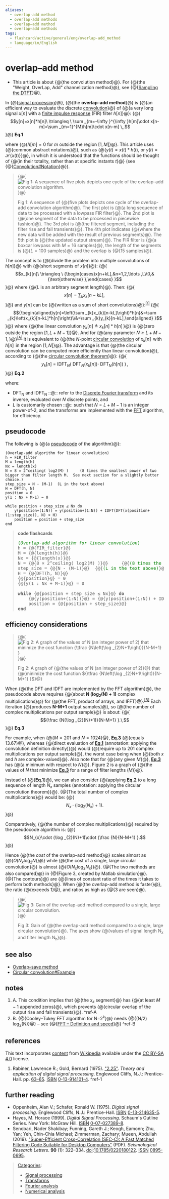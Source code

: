 ```yaml
---
aliases:
  - overlap-add method
  - overlap-add methods
  - overlap–add method
  - overlap–add methods
tags:
  - flashcard/active/general/eng/overlap-add_method
  - language/in/English
---
```


# overlap–add method

- This article is about {@{the convolution method}@}. For {@{the "Weight, OverLap, Add" channelization method}@}, see {@{[Sampling the DTFT](discrete-time%20Fourier%20transform.md#sampling%20the%20DTFT)}@}. <!--SR:!2025-07-01,4,288!2025-07-01,4,288!2025-07-01,4,288-->

In {@{[signal processing](signal%20processing.md)}@}, {@{the __overlap–add method__}@} is {@{an efficient way to evaluate the discrete [convolution](convolution.md)}@} of {@{a very long signal $x[n]$ with a [finite impulse response](finite%20impulse%20response.md) \(FIR\) filter $h[n]$}@}: {@{$$y[n]=x[n]*h[n]\ \triangleq \ \sum _{m=-\infty }^{\infty }h[m]\cdot x[n-m]=\sum _{m=1}^{M}h[m]\cdot x[n-m] \,,$$}@} __<a id="math Eq.1">Eq.1</a>__ <p> where {@{$h[m]=0$ for $m$ outside the region $[1,M]$}@}.  This article uses {@{common abstract notations}@}, such as {@{$y(t)=x(t)*h(t)$, or $y(t)={\mathcal {H} }\{x(t)\}$}@}, in which it is understood that the functions should be thought of {@{in their totality, rather than at specific instants $t$}@} \(see {@{[Convolution\#Notation](convolution.md#notation)}@}\). <!--SR:!2025-07-01,4,270!2025-07-01,4,270!2025-07-01,4,288!2025-07-01,4,288!2025-07-01,4,288!2025-07-01,4,288!2025-07-01,4,288!2025-07-01,4,288!2025-07-01,4,288!2025-07-01,4,278-->

> {@{![Fig 1: A sequence of five plots depicts one cycle of the overlap-add convolution algorithm.](../../archives/Wikimedia%20Commons/Overlap-add%20algorithm.svg)}@}
>
> Fig 1: A sequence of {@{five plots depicts one cycle of the overlap-add convolution algorithm}@}. The first plot is {@{a long sequence of data to be processed with a lowpass FIR filter}@}. The 2nd plot is {@{one segment of the data to be processed in piecewise fashion}@}. The 3rd plot is {@{the filtered segment, including the filter rise and fall transients}@}. The 4th plot indicates {@{where the new data will be added with the result of previous segments}@}. The 5th plot is {@{the updated output stream}@}. The FIR filter is {@{a boxcar lowpass with $M=16$ samples}@}, the length of the segments is {@{$L=100$ samples}@} and the overlap is {@{15 samples}@}. <!--SR:!2025-07-01,4,288!2025-07-01,4,288!2025-06-30,3,250!2025-07-01,4,288!2025-07-01,4,288!2025-07-01,4,288!2025-07-01,4,288!2025-07-01,4,288!2025-07-01,4,288!2025-07-02,4,278-->

The concept is to {@{divide the problem into multiple convolutions of $h[n]$}@} with {@{short segments of $x[n]$}@}: {@{$$x_{k}[n]\ \triangleq \ {\begin{cases}x[n+kL],&n=1,2,\ldots ,L\\0,&{\text{otherwise} },\end{cases} }$$}@} where {@{$L$ is an arbitrary segment length}@}. Then: {@{$$x[n]=\sum _{k}x_{k}[n-kL],\,$$}@} and $y[n]$ can be {@{written as a sum of short convolutions}@}:<sup>[\[1\]](#^ref-1)</sup> {@{$${\begin{aligned}y[n]=\left(\sum _{k}x_{k}[n-kL]\right)*h[n]&=\sum _{k}\left(x_{k}[n-kL]*h[n]\right)\\&=\sum _{k}y_{k}[n-kL],\end{aligned} }$$}@} where {@{the linear convolution $y_{k}[n]\ \triangleq \ x_{k}[n]*h[n]\,$}@} is {@{zero outside the region $[1,L+M-1]$}@}. And for {@{any parameter $N\geq L+M-1,\,$}@}<sup>[\[A\]](#^ref-A)</sup> it is equivalent to {@{the $N$-point [circular convolution](circular%20convolution.md) of $x_{k}[n]\,$ with $h[n]\,$ in the region $[1,N]$}@}.  The advantage is that {@{the circular convolution can be computed more efficiently than linear convolution}@}, according to {@{the [circular convolution theorem](discrete%20Fourier%20transform.md#circular%20convolution%20theorem%20and%20cross-correlation%20theorem)}@}: {@{$$y_{k}[n]\ =\ \scriptstyle {\text{IDFT} }_{N}\displaystyle (\ \scriptstyle {\text{DFT} }_{N}\displaystyle (x_{k}[n])\cdot \ \scriptstyle {\text{DFT} }_{N}\displaystyle (h[n])\ ) \,,$$}@} __<a id="math Eq.2">Eq.2</a>__ <p> where: <!--SR:!2025-07-01,4,288!2025-07-01,4,270!2025-07-01,4,288!2025-07-01,4,288!2025-07-01,4,278!2025-07-01,4,288!2025-07-01,4,278!2025-07-01,4,288!2025-07-01,4,288!2025-07-01,4,288!2025-07-01,4,288!2025-07-01,4,288!2025-07-02,4,278!2025-07-01,4,278-->

- DFT<sub>N</sub> and IDFT<sub>N</sub> ::@:: refer to the [Discrete Fourier transform](discrete%20Fourier%20transform.md) and its inverse, evaluated over $N$ discrete points, and <!--SR:!2025-07-01,4,288!2025-07-01,4,288-->
- $L$ is customarily chosen ::@:: such that $N=L+M-1$ is an integer power-of-2, and the transforms are implemented with the [FFT](fast%20Fourier%20transform.md) algorithm, for efficiency. <!--SR:!2025-07-01,4,288!2025-07-01,4,278-->

## pseudocode

The following is {@{a [pseudocode](pseudocode.md) of the algorithm}@}: <!--SR:!2025-07-01,4,270-->

```pseudocode
(Overlap-add algorithm for linear convolution)
h = FIR_filter
M = length(h)
Nx = length(x)
N = 8 × 2^ceiling( log2(M) )     (8 times the smallest power of two bigger than filter length M.  See next section for a slightly better choice.)
step_size = N - (M-1)  (L in the text above)
H = DFT(h, N)
position = 0
y(1 : Nx + M-1) = 0

while position + step_size ≤ Nx do
    y(position+(1:N)) = y(position+(1:N)) + IDFT(DFT(x(position+(1:step_size)), N) × H)
    position = position + step_size
end
```

> __code flashcards__
>
> <pre>
> <span style="color:green;">(<i>Overlap-add algorithm for linear convolution</i>)</span>
> h = {@{FIR_filter}@}
> M = {@{length(h)}@}
> Nx = {@{length(x)}@}
> N = {@{8 × 2^ceiling( log2(M) )}@}     {@{<span style="color:green;">(8 times the smallest power of two bigger than filter length M.  See next section for a slightly better choice.)</span>}@}
> step_size = {@{N - (M-1)}@}  {@{<span style="color:green;">(L in the text above)</span>}@}
> H = {@{DFT(h, N)}@}
> {@{position}@} = 0
> {@{y(1&nbsp;: Nx + M-1)}@} = 0
>
> <b>while</b> {@{position + step_size ≤ Nx}@} <b>do</b>
>     {@{y(position+(1:N))}@} = {@{y(position+(1:N)) + IDFT(DFT(x(position+(1:step_size)), N) × H)}@}
>     position = {@{position + step_size}@}
> <b>end</b>
> </pre> <!--SR:!2025-07-01,4,288!2025-07-01,4,278!2025-07-01,4,288!2025-07-01,4,288!2025-07-01,4,288!2025-07-01,4,288!2025-07-01,4,288!2025-07-01,4,288!2025-07-01,4,288!2025-07-01,4,288!2025-07-01,4,288!2025-07-01,4,288!2025-07-01,4,288!2025-07-02,4,278-->

## efficiency considerations

> {@{![Fig 2: A graph of the values of N \(an integer power of 2\) that minimize the cost function ${\tfrac {N\left(\log _{2}N+1\right)}{N-M+1} }$](../../archives/Wikimedia%20Commons/FFT%20size%20vs%20filter%20length%20for%20Overlap-add%20convolution.svg)}@}
>
> Fig 2: A graph of {@{the values of N \(an integer power of 2\)}@} that {@{minimize the cost function ${\tfrac {N\left(\log _{2}N+1\right)}{N-M+1} }$}@} <!--SR:!2025-07-01,4,288!2025-07-01,4,288!2025-07-01,4,278-->

When {@{the DFT and IDFT are implemented by the FFT algorithm}@}, the pseudocode above requires {@{about __N \(log<sub>2</sub>\(N\) + 1\)__ complex multiplications}@} for {@{the FFT, product of arrays, and IFFT}@}.<sup>[\[B\]](#^ref-B)</sup> Each iteration {@{produces __N-M+1__ output samples}@}, so {@{the number of complex multiplications per output sample}@} is about: {@{$${\frac {N(\log _{2}(N)+1)}{N-M+1} }.\,$$}@} __<a id="math Eq.3">Eq.3</a>__ <p> <!--SR:!2025-07-01,4,288!2025-07-01,4,288!2025-07-01,4,288!2025-07-01,4,288!2025-07-01,4,270!2025-07-01,4,288-->

For example, when {@{$M=201$ and $N=1024$}@}, __[Eq.3](#math%20Eq.3)__ {@{equals $13.67$}@}, whereas {@{direct evaluation of __[Eq.1](#math%20Eq.1)__ \(annotation: applying the convolution definition directly\)}@} would {@{require up to $201$ complex multiplications per output sample}@}, the worst case being when {@{both $x$ and $h$ are complex-valued}@}. Also note that for {@{any given $M$}@}, __[Eq.3](#math%20Eq.3)__ has {@{a minimum with respect to $N$}@}. Figure 2 is a graph of {@{the values of $N$ that minimize __[Eq.3](#math%20Eq.3)__ for a range of filter lengths \($M$\)}@}. <!--SR:!2025-07-01,4,288!2025-07-01,4,288!2025-07-01,4,288!2025-07-01,4,288!2025-07-01,4,288!2025-07-01,4,288!2025-07-01,4,288!2025-07-01,4,288-->

Instead of {@{__[Eq.1](#math%20Eq.1)__}@}, we can also consider {@{applying __[Eq.2](#math%20Eq.2)__ to a long sequence of length $N_{x}$ samples \(annotation: applying the circular convolution theorem\)}@}. {@{The total number of complex multiplications}@} would be: {@{$$N_{x}\cdot (\log _{2}(N_{x})+1).$$}@} <!--SR:!2025-07-01,4,288!2025-07-01,4,288!2025-07-01,4,288!2025-07-01,4,278-->

Comparatively, {@{the number of complex multiplications}@} required by the pseudocode algorithm is: {@{$$N_{x}\cdot (\log _{2}(N)+1)\cdot {\frac {N}{N-M+1} }.$$}@} <!--SR:!2025-07-01,4,288!2025-07-02,4,278-->

Hence {@{the _cost_ of the overlap–add method}@} scales almost as {@{$O\left(N_{x}\log _{2}N\right)$}@} while {@{the cost of a single, large circular convolution}@} is almost {@{$O\left(N_{x}\log _{2}N_{x}\right)$}@}. {@{The two methods are also compared}@} in {@{Figure 3, created by Matlab simulation}@}. {@{The contours}@} are {@{lines of constant ratio of the times it takes to perform both methods}@}. When {@{the overlap-add method is faster}@}, the ratio {@{exceeds 1}@}, and ratios as high as {@{3 are seen}@}. <!--SR:!2025-07-01,4,288!2025-07-01,4,288!2025-07-01,4,288!2025-07-01,4,288!2025-07-01,4,288!2025-07-01,4,278!2025-07-01,4,288!2025-07-01,4,288!2025-07-01,4,288!2025-07-01,4,288!2025-07-01,4,288-->

> {@{![Fig 3: Gain of the overlap-add method compared to a single, large circular convolution.](../../archives/Wikimedia%20Commons/Gain%20oa%20method.png)}@}
>
> Fig 3: Gain of {@{the overlap-add method compared to a single, large circular convolution}@}. The axes show {@{values of signal length N<sub>x</sub> and filter length N<sub>h</sub>}@}. <!--SR:!2025-07-01,4,288!2025-07-01,4,288!2025-07-01,4,288-->

## see also

- [Overlap–save method](overlap–save%20method.md)
- [Circular convolution\#Example](circular%20convolution.md#example)

## notes

1. A. This condition implies that {@{the $x_{k}$ segment}@} has {@{at least $M-1$ appended zeros}@}, which prevents {@{circular overlap of the output rise and fall transients}@}. <a id="^ref-A"></a>^ref-A
2. B. {@{Cooley–Tukey FFT algorithm for N=2<sup>k</sup>}@} needs {@{\(N/2\) log<sub>2</sub>\(N\)}@} – see {@{[FFT – Definition and speed](fast%20Fourier%20transform.md#definition)}@} <a id="^ref-B"></a>^ref-B <!--SR:!2025-07-01,4,288!2025-07-02,4,278!2025-07-01,4,288!2025-07-01,4,288!2025-07-01,4,288!2025-07-01,4,288-->

## references

This text incorporates [content](https://en.wikipedia.org/wiki/overlap–add_method) from [Wikipedia](Wikipedia.md) available under the [CC BY-SA 4.0](https://creativecommons.org/licenses/by-sa/4.0/) license.

1. <a id="CITEREFRabiner, Lawrence R.Gold, Bernard1975"></a> Rabiner, Lawrence R.; Gold, Bernard \(1975\). ["2.25"](https://archive.org/details/theoryapplicatio00rabi/page/63). _Theory and application of digital signal processing_. Englewood Cliffs, N.J.: Prentice-Hall. pp. [63–65](https://archive.org/details/theoryapplicatio00rabi/page/63). [ISBN](ISBN%20(identifier).md) [0-13-914101-4](https://en.wikipedia.org/wiki/Special:BookSources/0-13-914101-4). <a id="^ref-1"></a>^ref-1

## further reading

- <a id="CITEREFOppenheim, Alan V.Schafer, Ronald W.1975"></a> Oppenheim, Alan V.; Schafer, Ronald W. \(1975\). _Digital signal processing_. Englewood Cliffs, N.J.: Prentice-Hall. [ISBN](ISBN%20(identifier).md) [0-13-214635-5](https://en.wikipedia.org/wiki/Special:BookSources/0-13-214635-5).
- <a id="CITEREFHayes, M. Horace1999"></a> Hayes, M. Horace \(1999\). _Digital Signal Processing_. Schaum's Outline Series. New York: McGraw Hill. [ISBN](ISBN%20(identifier).md) [0-07-027389-8](https://en.wikipedia.org/wiki/Special:BookSources/0-07-027389-8).
- <a id="CITEREFSenobariFunningKeoghZhu2019"></a> Senobari, Nader Shakibay; Funning, Gareth J.; Keogh, Eamonn; Zhu, Yan; Yeh, Chin-Chia Michael; Zimmerman, Zachary; Mueen, Abdullah \(2019\). ["Super-Efficient Cross-Correlation \(SEC-C\): A Fast Matched Filtering Code Suitable for Desktop Computers"](https://www.cs.ucr.edu/~eamonn/SuperEfficientCrossCorrelation.pdf) \(PDF\). _Seismological Research Letters_. __90__ \(1\): 322–334. [doi](doi%20(identifier).md):[10.1785/0220180122](https://doi.org/10.1785%2F0220180122). [ISSN](ISSN%20(identifier).md) [0895-0695](https://search.worldcat.org/issn/0895-0695).

> [Categories](https://en.wikipedia.org/wiki/Help:Category):
>
> - [Signal processing](https://en.wikipedia.org/wiki/Category:Signal%20processing)
> - [Transforms](https://en.wikipedia.org/wiki/Category:Transforms)
> - [Fourier analysis](https://en.wikipedia.org/wiki/Category:Fourier%20analysis)
> - [Numerical analysis](https://en.wikipedia.org/wiki/Category:Numerical%20analysis)
